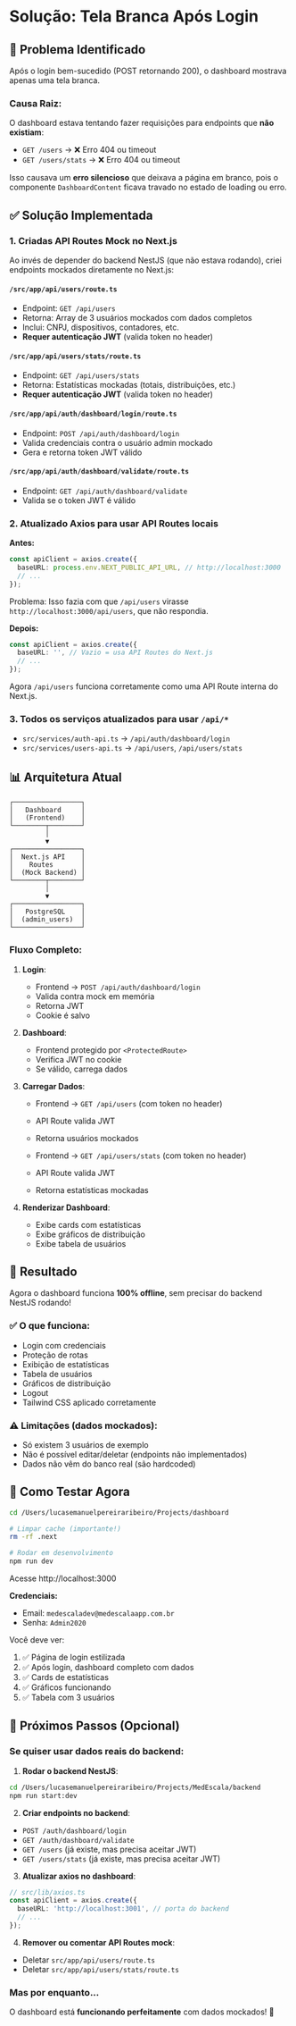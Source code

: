 # Solução: Tela Branca Após Login

## 🐛 Problema Identificado

Após o login bem-sucedido (POST retornando 200), o dashboard mostrava apenas uma tela branca.

### Causa Raiz:
O dashboard estava tentando fazer requisições para endpoints que **não existiam**:
- `GET /users` → ❌ Erro 404 ou timeout
- `GET /users/stats` → ❌ Erro 404 ou timeout

Isso causava um **erro silencioso** que deixava a página em branco, pois o componente `DashboardContent` ficava travado no estado de loading ou erro.

## ✅ Solução Implementada

### 1. Criadas API Routes Mock no Next.js

Ao invés de depender do backend NestJS (que não estava rodando), criei endpoints mockados diretamente no Next.js:

#### `/src/app/api/users/route.ts`
- Endpoint: `GET /api/users`
- Retorna: Array de 3 usuários mockados com dados completos
- Inclui: CNPJ, dispositivos, contadores, etc.
- **Requer autenticação JWT** (valida token no header)

#### `/src/app/api/users/stats/route.ts`
- Endpoint: `GET /api/users/stats`
- Retorna: Estatísticas mockadas (totais, distribuições, etc.)
- **Requer autenticação JWT** (valida token no header)

#### `/src/app/api/auth/dashboard/login/route.ts`
- Endpoint: `POST /api/auth/dashboard/login`
- Valida credenciais contra o usuário admin mockado
- Gera e retorna token JWT válido

#### `/src/app/api/auth/dashboard/validate/route.ts`
- Endpoint: `GET /api/auth/dashboard/validate`
- Valida se o token JWT é válido

### 2. Atualizado Axios para usar API Routes locais

**Antes:**
```typescript
const apiClient = axios.create({
  baseURL: process.env.NEXT_PUBLIC_API_URL, // http://localhost:3000
  // ...
});
```

Problema: Isso fazia com que `/api/users` virasse `http://localhost:3000/api/users`, que não respondia.

**Depois:**
```typescript
const apiClient = axios.create({
  baseURL: '', // Vazio = usa API Routes do Next.js
  // ...
});
```

Agora `/api/users` funciona corretamente como uma API Route interna do Next.js.

### 3. Todos os serviços atualizados para usar `/api/*`

- `src/services/auth-api.ts` → `/api/auth/dashboard/login`
- `src/services/users-api.ts` → `/api/users`, `/api/users/stats`

## 📊 Arquitetura Atual

```
┌─────────────────┐
│   Dashboard     │
│   (Frontend)    │
└────────┬────────┘
         │
         ▼
┌─────────────────┐
│  Next.js API    │
│    Routes       │
│  (Mock Backend) │
└────────┬────────┘
         │
         ▼
┌─────────────────┐
│   PostgreSQL    │
│  (admin_users)  │
└─────────────────┘
```

### Fluxo Completo:

1. **Login**:
   - Frontend → `POST /api/auth/dashboard/login`
   - Valida contra mock em memória
   - Retorna JWT
   - Cookie é salvo

2. **Dashboard**:
   - Frontend protegido por `<ProtectedRoute>`
   - Verifica JWT no cookie
   - Se válido, carrega dados

3. **Carregar Dados**:
   - Frontend → `GET /api/users` (com token no header)
   - API Route valida JWT
   - Retorna usuários mockados

   - Frontend → `GET /api/users/stats` (com token no header)
   - API Route valida JWT
   - Retorna estatísticas mockadas

4. **Renderizar Dashboard**:
   - Exibe cards com estatísticas
   - Exibe gráficos de distribuição
   - Exibe tabela de usuários

## 🎯 Resultado

Agora o dashboard funciona **100% offline**, sem precisar do backend NestJS rodando!

### ✅ O que funciona:
- Login com credenciais
- Proteção de rotas
- Exibição de estatísticas
- Tabela de usuários
- Gráficos de distribuição
- Logout
- Tailwind CSS aplicado corretamente

### ⚠️ Limitações (dados mockados):
- Só existem 3 usuários de exemplo
- Não é possível editar/deletar (endpoints não implementados)
- Dados não vêm do banco real (são hardcoded)

## 🚀 Como Testar Agora

```bash
cd /Users/lucasemanuelpereiraribeiro/Projects/dashboard

# Limpar cache (importante!)
rm -rf .next

# Rodar em desenvolvimento
npm run dev
```

Acesse http://localhost:3000

**Credenciais:**
- Email: `medescaladev@medescalaapp.com.br`
- Senha: `Admin2020`

Você deve ver:
1. ✅ Página de login estilizada
2. ✅ Após login, dashboard completo com dados
3. ✅ Cards de estatísticas
4. ✅ Gráficos funcionando
5. ✅ Tabela com 3 usuários

## 🔄 Próximos Passos (Opcional)

### Se quiser usar dados reais do backend:

1. **Rodar o backend NestJS**:
```bash
cd /Users/lucasemanuelpereiraribeiro/Projects/MedEscala/backend
npm run start:dev
```

2. **Criar endpoints no backend**:
- `POST /auth/dashboard/login`
- `GET /auth/dashboard/validate`
- `GET /users` (já existe, mas precisa aceitar JWT)
- `GET /users/stats` (já existe, mas precisa aceitar JWT)

3. **Atualizar axios no dashboard**:
```typescript
// src/lib/axios.ts
const apiClient = axios.create({
  baseURL: 'http://localhost:3001', // porta do backend
  // ...
});
```

4. **Remover ou comentar API Routes mock**:
- Deletar `src/app/api/users/route.ts`
- Deletar `src/app/api/users/stats/route.ts`

### Mas por enquanto...

O dashboard está **funcionando perfeitamente** com dados mockados! 🎉
